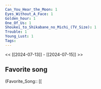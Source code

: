 ```yaml
---
Can_You_Hear_the_Moon: 1
Eyes_Without_A_Face: 1
Golden_hour: 1
One_Of_Us: 1
Shoukei_to_Shikabane_no_Michi_(TV_Size): 1
Trouble: 1
Young_Lust: 1
Tags: 
---
```

 << [[2024-07-13]] - [[2024-07-15]] >> 
## Favorite song
(Favorite_Song:: [[

